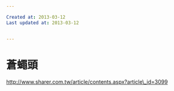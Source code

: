 ```yaml
---

Created at: 2013-03-12
Last updated at: 2013-03-12


---
```


# 蒼蠅頭


http://www.sharer.com.tw/article/contents.aspx?article\_id=3099

